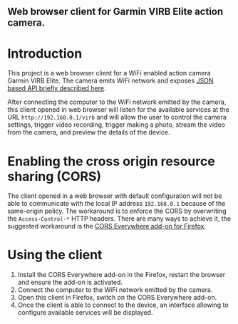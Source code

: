 Web browser client for Garmin VIRB Elite action camera.
----------

Introduction
================

This project is a web browser client for a WiFi enabled action camera Garmin VIRB Elite. The camera emits WiFi network and exposes [JSON based API briefly described here](https://forums.garmin.com/forum/mac-windows-software/windows-software/virb-edit-aa/56554-).

After connecting the computer to the WiFi network emitted by the camera, this client opened in web browser will listen for the available services at the URL `http://192.168.0.1/virb` and will allow the user to control the camera settings, trigger video recording, trigger making a photo, stream the video from the camera, and preview the details of the device.

Enabling the cross origin resource sharing (CORS)
=======================

The client opened in a web browser with default configuration will not be able to communicate with the local IP address `192.168.0.1` because of the same-origin policy. The workaround is to enforce the CORS by overwriting the `Access-Control-*` HTTP headers. There are many ways to achieve it, the suggested workaround is the [CORS Everywhere add-on for Firefox](https://addons.mozilla.org/en-US/firefox/addon/cors-everywhere/).

Using the client
=================
1. Install the CORS Everywhere add-on in the Firefox, restart the browser and ensure the add-on is activated.
1. Connect the computer to the WiFi network emitted by the camera.
2. Open this client in Firefox, switch on the CORS Everywhere add-on.
3. Once the client is able to connect to the device, an interface allowing to configure available services will be displayed.
